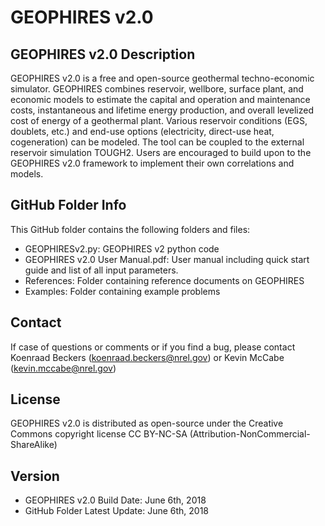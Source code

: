 # GEOPHIRES v2.0
## GEOPHIRES v2.0 Description
GEOPHIRES v2.0 is a free and open-source geothermal techno-economic simulator. GEOPHIRES combines reservoir, wellbore, surface plant, and economic models to estimate the capital and operation and maintenance costs, instantaneous and lifetime energy production, and overall levelized cost of energy of a geothermal plant. Various reservoir conditions (EGS, doublets, etc.) and end-use options (electricity, direct-use heat, cogeneration) can be modeled. The tool can be coupled to the external reservoir simulation TOUGH2. Users are encouraged to build upon to the GEOPHIRES v2.0 framework to implement their own correlations and models.

## GitHub Folder Info
This GitHub folder contains the following folders and files:
- GEOPHIRESv2.py: GEOPHIRES v2 python code
- GEOPHIRES v2.0 User Manual.pdf: User manual including quick start guide and list of all input parameters.
- References: Folder containing reference documents on GEOPHIRES
- Examples: Folder containing example problems

## Contact
If case of questions or comments or if you find a bug, please contact Koenraad Beckers (koenraad.beckers@nrel.gov) or Kevin McCabe (kevin.mccabe@nrel.gov)

## License
GEOPHIRES v2.0 is distributed as open-source under the Creative Commons copyright license CC BY-NC-SA (Attribution-NonCommercial-ShareAlike)

## Version
- GEOPHIRES v2.0 Build Date: June 6th, 2018
- GitHub Folder Latest Update: June 6th, 2018
